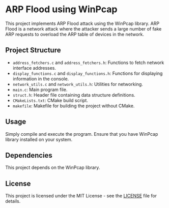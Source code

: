 # ARP Flood using WinPcap

This project implements ARP Flood attack using the WinPcap library. ARP Flood is a network attack where the attacker sends a large number of fake ARP requests to overload the ARP table of devices in the network.

## Project Structure

- `address_fetchers.c` and `address_fetchers.h`: Functions to fetch network interface addresses.
- `display_functions.c` and `display_functions.h`: Functions for displaying information in the console.
- `network_utils.c` and `network_utils.h`: Utilities for networking.
- `main.c`: Main program file.
- `struct.h`: Header file containing data structure definitions.
- `CMakeLists.txt`: CMake build script.
- `makefile`: Makefile for building the project without CMake.

## Usage

Simply compile and execute the program. Ensure that you have WinPcap library installed on your system.

## Dependencies

This project depends on the WinPcap library.

## License

This project is licensed under the MIT License - see the [LICENSE](LICENSE) file for details.
